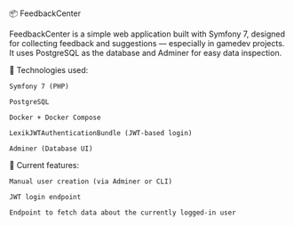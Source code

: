 📦 FeedbackCenter

FeedbackCenter is a simple web application built with Symfony 7, designed for collecting feedback and suggestions — especially in gamedev projects. It uses PostgreSQL as the database and Adminer for easy data inspection.

🔧 Technologies used:

    Symfony 7 (PHP)

    PostgreSQL

    Docker + Docker Compose

    LexikJWTAuthenticationBundle (JWT-based login)

    Adminer (Database UI)

🔐 Current features:

    Manual user creation (via Adminer or CLI)

    JWT login endpoint

    Endpoint to fetch data about the currently logged-in user
